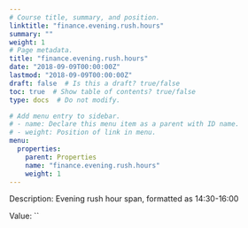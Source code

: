 ```yaml
---
# Course title, summary, and position.
linktitle: "finance.evening.rush.hours"
summary: ""
weight: 1
# Page metadata.
title: "finance.evening.rush.hours"
date: "2018-09-09T00:00:00Z"
lastmod: "2018-09-09T00:00:00Z"
draft: false  # Is this a draft? true/false
toc: true  # Show table of contents? true/false
type: docs  # Do not modify.

# Add menu entry to sidebar.
# - name: Declare this menu item as a parent with ID name.
# - weight: Position of link in menu.
menu:
  properties:
    parent: Properties
    name: "finance.evening.rush.hours"
    weight: 1
---
```


Description: Evening rush hour span, formatted as 14:30-16:00


Value: ``